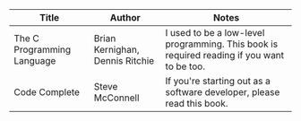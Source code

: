 | Title | Author | Notes | 
| ----- | ------ | ----- | 
| The C Programming Language | Brian Kernighan, Dennis Ritchie | I used to be a low-level programming. This book is required reading if you want to be too. |
| Code Complete | Steve McConnell | If you're starting out as a software developer, please read this book. |